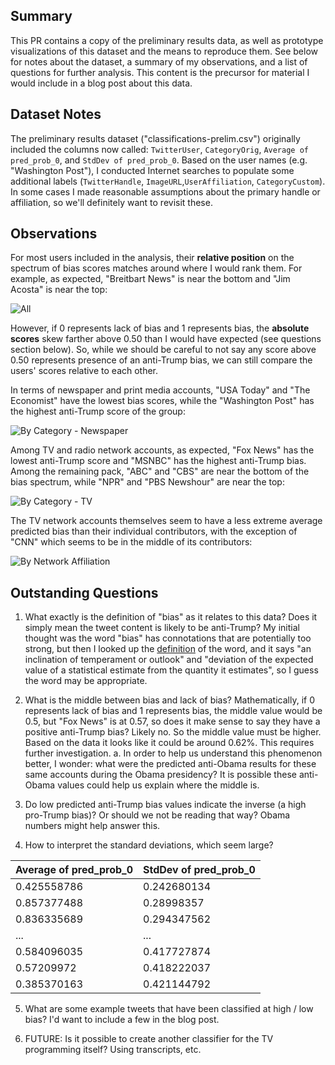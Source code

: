 ## Summary

This PR contains a copy of the preliminary results data, as well as prototype visualizations of this dataset and the means to reproduce them.  See below for notes about the dataset, a summary of my observations, and a list of questions for further analysis. This content is the precursor for material I would include in a blog post about this data.

## Dataset Notes

The preliminary results dataset ("classifications-prelim.csv") originally included the columns now called: `TwitterUser`, `CategoryOrig`, `Average of pred_prob_0`, and `StdDev of pred_prob_0`. Based on the user names (e.g. "Washington Post"), I conducted Internet searches to populate some additional labels (`TwitterHandle`, `ImageURL`,`UserAffiliation`, `CategoryCustom`). In some cases I made reasonable assumptions about the primary handle or affiliation, so we'll definitely want to revisit these.

## Observations

For most users included in the analysis, their **relative position** on the spectrum of bias scores matches around where I would rank them. For example, as expected, "Breitbart News" is near the bottom and "Jim Acosta" is near the top:

![All](https://user-images.githubusercontent.com/1328807/65727479-d88e7e00-e085-11e9-8800-1ee5b1180122.png)

However, if 0 represents lack of bias and 1 represents bias, the **absolute scores** skew farther above 0.50 than I would have expected (see questions section below). So, while we should be careful to not say any score above 0.50 represents presence of an anti-Trump bias, we can still compare the users' scores relative to each other.

In terms of newspaper and print media accounts, "USA Today" and "The Economist" have the lowest bias scores, while the "Washington Post" has the highest anti-Trump score of the group:

![By Category - Newspaper](https://user-images.githubusercontent.com/1328807/65728220-48056d00-e088-11e9-809b-df63b3440041.png)

Among TV and radio network accounts, as expected, "Fox News" has the lowest anti-Trump score and "MSNBC" has the highest anti-Trump bias. Among the remaining pack, "ABC" and "CBS" are near the bottom of the bias spectrum, while "NPR" and "PBS Newshour" are near the top:

![By Category - TV](https://user-images.githubusercontent.com/1328807/65728215-450a7c80-e088-11e9-86fa-4cb8a2a95f7f.png)

The TV network accounts themselves seem to have a less extreme average predicted bias than their individual contributors, with the exception of "CNN" which seems to be in the middle of its contributors:

![By Network Affiliation](https://user-images.githubusercontent.com/1328807/65727506-e8a65d80-e085-11e9-9080-5847ecfa6cb2.png)

## Outstanding Questions

  1. What exactly is the definition of "bias" as it relates to this data? Does it simply mean the tweet content is likely to be anti-Trump? My initial thought was the word "bias" has connotations that are potentially too strong, but then I looked up the [definition](https://www.merriam-webster.com/dictionary/bias) of the word, and it says "an inclination of temperament or outlook" and "deviation of the expected value of a statistical estimate from the quantity it estimates", so I guess the word may be appropriate.

  2. What is the middle between bias and lack of bias? Mathematically, if 0 represents lack of bias and 1 represents bias, the middle value would be 0.5, but "Fox News" is at 0.57, so does it make sense to say they have a positive anti-Trump bias? Likely no. So the middle value must be higher. Based on the data it looks like it could be around 0.62%. This requires further investigation.
    a. In order to help us understand this phenomenon better, I wonder: what were the predicted anti-Obama results for these same accounts during the Obama presidency? It is possible these anti-Obama values could help us explain where the middle is.

  3. Do low predicted anti-Trump bias values indicate the inverse (a high pro-Trump bias)? Or should we not be reading that way? Obama numbers might help answer this.

  4. How to interpret the standard deviations, which seem large?

Average of pred_prob_0 | StdDev of pred_prob_0
-- | --
0.425558786 | 0.242680134
0.857377488 | 0.28998357
0.836335689 | 0.294347562
... | ...
0.584096035 | 0.417727874
0.57209972 | 0.418222037
0.385370163 | 0.421144792

  5. What are some example tweets that have been classified at high / low bias? I'd want to include a few in the blog post.

  6. FUTURE: Is it possible to create another classifier for the TV programming itself? Using transcripts, etc.
